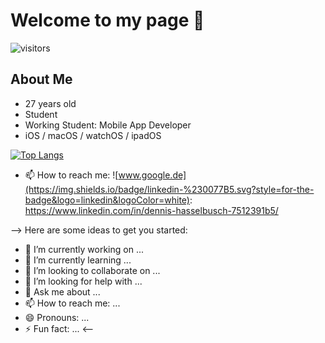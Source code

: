 # Welcome to my page 👋
![visitors](https://visitor-badge.glitch.me/badge?page_id=page.id&left_color=green&right_color=red)

## About Me
- 27 years old 
- Student 
- Working Student: Mobile App Developer
- iOS / macOS / watchOS / ipadOS

[![Top Langs](https://github-readme-stats.vercel.app/api/top-langs/?username=iskandir&layout=compact)](https://github.com/anuraghazra/github-readme-stats)

- 📫 How to reach me:
![www.google.de](https://img.shields.io/badge/linkedin-%230077B5.svg?style=for-the-badge&logo=linkedin&logoColor=white): https://www.linkedin.com/in/dennis-hasselbusch-7512391b5/

-->
Here are some ideas to get you started:

- 🔭 I’m currently working on ...
- 🌱 I’m currently learning ...
- 👯 I’m looking to collaborate on ...
- 🤔 I’m looking for help with ...
- 💬 Ask me about ...
- 📫 How to reach me: ...
- 😄 Pronouns: ...
- ⚡ Fun fact: ...
<--
